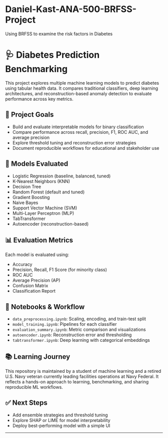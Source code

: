 # Daniel-Kast-ANA-500-BRFSS-Project
Using BRFSS to examine the risk factors in Diabetes

# 🩺 Diabetes Prediction Benchmarking

This project explores multiple machine learning models to predict diabetes using tabular health data. It compares traditional classifiers, deep learning architectures, and reconstruction-based anomaly detection to evaluate performance across key metrics.

## 📌 Project Goals

- Build and evaluate interpretable models for binary classification
- Compare performance across recall, precision, F1, ROC AUC, and average precision
- Explore threshold tuning and reconstruction error strategies
- Document reproducible workflows for educational and stakeholder use

## 🧠 Models Evaluated

- Logistic Regression (baseline, balanced, tuned)
- K-Nearest Neighbors (KNN)
- Decision Tree
- Random Forest (default and tuned)
- Gradient Boosting
- Naive Bayes
- Support Vector Machine (SVM)
- Multi-Layer Perceptron (MLP)
- TabTransformer
- Autoencoder (reconstruction-based)

## 📊 Evaluation Metrics

Each model is evaluated using:

- Accuracy
- Precision, Recall, F1 Score (for minority class)
- ROC AUC
- Average Precision (AP)
- Confusion Matrix
- Classification Report

## 🧪 Notebooks & Workflow

- `data_preprocessing.ipynb`: Scaling, encoding, and train-test split
- `model_training.ipynb`: Pipelines for each classifier
- `evaluation_summary.ipynb`: Metric comparison and visualizations
- `autoencoder.ipynb`: Reconstruction error and thresholding
- `tabtransformer.ipynb`: Deep learning with categorical embeddings

## 📚 Learning Journey

This repository is maintained by a student of machine learning and a retired U.S. Navy veteran currently leading facilities operations at Navy Federal. It reflects a hands-on approach to learning, benchmarking, and sharing reproducible ML workflows.

## ✅ Next Steps

- Add ensemble strategies and threshold tuning
- Explore SHAP or LIME for model interpretability
- Deploy best-performing model with a simple UI

---

